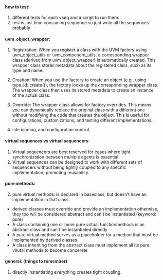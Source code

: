 #### how to test:
1. different tests for each vseq and a script to run them.
2. test is just time consuming sequence so just write all the sequences probably

#### uvm_object_wrapper:
1. Registration: When you register a class with the UVM factory using uvm_object_utils or uvm_component_utils, a corresponding wrapper class (derived from uvm_object_wrapper) is automatically created. This wrapper class stores metadata about the registered class, such as its type and name.

2. Creation: When you use the factory to create an object (e.g., using type_id::create()), the factory looks up the corresponding wrapper class. The wrapper class then uses its stored metadata to create an instance of the actual class.

3. Override: The wrapper class allows for factory overrides. This means you can dynamically replace the original class with a different one without modifying the code that creates the object. This is useful for configurations, customizations, and testing different implementations. 

4. late binding, and configuration control.

#### virtual sequences vs virtual sequencers:
1. Virtual sequencers are best reserved for cases where tight synchronization between multiple agents is essential.
2. Virtual sequences can be designed to work with different sets of sequencers without being tightly coupled to any specific implementation, promoting reusability.

#### pure methods:
2. pure virtual methods: is declared in baseclass, but doesn't have an implementation in that class
- derived classes must override and provide an implementation otherwise, they too will be considered abstract and can't be instantiated (keyword: pure)
- A class containing one or more pure virtual functionmethods is an abstract class and can't be instantiated directly
- A pure virtual method serves as a placeholder for a method that must be implemented by derived classes
- A class inheriting from the abstract class must implement all its pure virutal methods to become concerete

#### general: (things to remember)
1. directly instantiating everything creates tight coupling.
